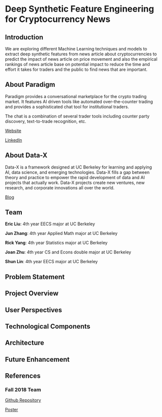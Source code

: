 # Deep Synthetic Feature Engineering for Cryptocurrency News

## Introduction
We are exploring different Machine Learning techniques and models to extract deep synthetic features from news article about cryptocurrencies to predict the impact of news article on price movement and also the empirical rankings of news article base on potential impact to reduce the time and effort it takes for traders and the public to find news that are important.

## About Paradigm
Paradigm provides a conversational marketplace for the crypto trading market. It features AI driven tools like automated over-the-counter trading and  provides a sophisticated chat tool for institutional traders. 

The chat is a combination of several trader tools including counter party discovery,  text-to-trade recognition, etc.

[Website](https://www.paradigm.co/)

[LinkedIn](https://www.linkedin.com/company/paradigmco/)

## About Data-X
Data-X is a framework designed at UC Berkeley for learning and applying AI, data science, and emerging technologies. Data-X fills a gap between theory and practice to empower the rapid development of data and AI projects that actually work.  Data-X projects create new ventures, new research, and corporate innovations all over the world.

[Blog](https://data-x.blog/)

## Team
**Eric Liu**: 4th year EECS major at UC Berkeley

**Jun Zhang**: 4th year Applied Math major at UC Berkeley

**Rick Yang**: 4th year Statistics major at UC Berkeley

**Joan Zhu**: 4th year CS and Econs double major at UC Berkeley

**Shun Lin**: 4th year EECS major at UC Berkeley

## Problem Statement

## Project Overview

## User Perspectives

## Technological Components

## Architecture

## Future Enhancement

## References
### Fall 2018 Team
[Github Repository](https://github.com/sudarshanGopal98/data-x-paradigm)

[Poster](https://data-x.blog/projects/paradigm-team-2/)

